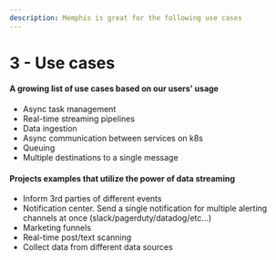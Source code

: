 ```yaml
---
description: Memphis is great for the following use cases
---
```


# 3 - Use cases

#### A growing list of use cases based on our users' usage

* Async task management
* Real-time streaming pipelines
* Data ingestion
* Async communication between services on k8s
* Queuing
* Multiple destinations to a single message

#### Projects examples that utilize the power of data streaming

* Inform 3rd parties of different events
* Notification center. Send a single notification for multiple alerting channels at once (slack/pagerduty/datadog/etc...)
* Marketing funnels
* Real-time post/text scanning
* Collect data from different data sources

